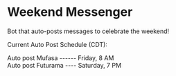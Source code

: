 # Weekend Messenger  
Bot that auto-posts messages to celebrate the weekend!  

Current Auto Post Schedule (CDT):  
  
  Auto post Mufasa ------ Friday, 8 AM  
  Auto post Futurama ---- Saturday, 7 PM  
